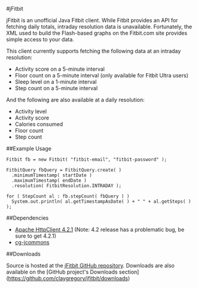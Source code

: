 #jFitbit

jFitbit is an unofficial Java Fitbit client. While Fitbit provides an API for fetching daily totals, intraday resolution data is unavailable. Fortunately, the XML used to build the Flash-based graphs on the Fitbit.com site provides simple access to your data.

This client currently supports fetching the following data at an intraday resolution:
 * Activity score on a 5-minute interval
 * Floor count on a 5-minute interval (only available for Fitbit Ultra users)
 * Sleep level on a 1-minute interval
 * Step count on a 5-minute interval

And the following are also available at a daily resolution:
 * Activity level 
 * Activity score
 * Calories consumed
 * Floor count
 * Step count

##Example Usage
```
Fitbit fb = new Fitbit( "fitbit-email", "fitbit-password" );
  	
FitbitQuery fbQuery = FitbitQuery.create( )
  .minimumTimestamp( startDate )
  .maximumTimestamp( endDate )
  .resolution( FitbitResolution.INTRADAY );
		
for ( StepCount al : fb.stepCount( fbQuery ) )
  System.out.println( al.getTimestampAsDate( ) + " " + al.getSteps( ) );
```

##Dependencies
 * [Apache HttpClient 4.2.1](http://hc.apache.org/) (Note: 4.2 release has a problematic bug, be sure to get 4.2.1)
 * [cg-jcommons](https://github.com/claygregory/cg-jcommons)

##Downloads

Source is hosted at the [jFitbit GitHub repository](https://github.com/claygregory/jfitbit). Downloads are also available on the [GitHub project's Downloads section] (https://github.com/claygregory/jfitbit/downloads)
